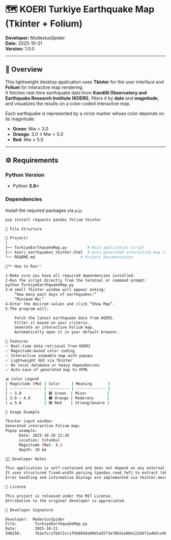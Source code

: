 # 🗺️ KOERI Turkiye Earthquake Map (Tkinter + Folium)

**Developer:** ModestusSpider  
**Date:** 2025-10-21  
**Version:** 1.0.0  

---

## 📘 Overview

This lightweight desktop application uses **Tkinter** for the user interface and **Folium** for interactive map rendering.  
It fetches real-time earthquake data from **Kandilli Observatory and Earthquake Research Institute (KOERI)**, filters it by **date** and **magnitude**, and visualizes the results on a color-coded interactive map.  

Each earthquake is represented by a circle marker whose color depends on its magnitude:

- **Green**: Mw < 3.0  
- **Orange**: 3.0 ≤ Mw < 5.0  
- **Red**: Mw ≥ 5.0  

---

## ⚙️ Requirements

### Python Version
- Python **3.8+**

### Dependencies
Install the required packages via `pip`:

```bash
pip install requests pandas folium tkinter

📂 File Structure

📁 Project/
│
├── TurkiyeEarthquakeMap.py         # Main application script
├── koeri_earthquakes_tkinter.html  # Auto-generated interactive map (output)
└── README.md                    # Project documentation

🚀** How to Run**

1-Make sure you have all required dependencies installed.
2-Run the script directly from the terminal or command prompt:
python TurkiyeEarthquakeMap.py
3-A small Tkinter window will appear asking:
    “How many past days of earthquakes?”
    “Minimum Mw:”
4-Enter the desired values and click “Show Map”.
5-The program will:

    Fetch the latest earthquake data from KOERI.    
    Filter it based on your criteria.    
    Generate an interactive Folium map.    
    Automatically open it in your default browser.

🧭 Features
✅ Real-time data retrieval from KOERI
✅ Magnitude-based color coding
✅ Interactive zoomable map with popups
✅ Lightweight GUI via Tkinter
✅ No local database or heavy dependencies
✅ Auto-save of generated map to HTML

📊 Color Legend
| Magnitude (Mw) | Color     | Meaning       |
| -------------- | --------- | ------------- |
| < 3.0          | 🟩 Green  | Minor         |
| 3.0 – 4.9      | 🟧 Orange | Moderate      |
| ≥ 5.0          | 🟥 Red    | Strong/Severe |

📸 Usage Example

Tkinter input window:
Generated interactive Folium map:
Popup example:
      Date: 2025-10-20 12:34
      Location: Istanbul
      Magnitude (Mw): 4.1
      Depth: 10 km

🧑‍💻 Developer Notes

This application is self-contained and does not depend on any external configuration files.
It uses structured fixed-width parsing (pandas.read_fwf) to extract tabular data from KOERI’s raw HTML listing.
Error handling and informative dialogs are implemented via tkinter.messagebox.

🧾 License

This project is released under the MIT License.
Attribution to the original developer is appreciated.

🪪 Developer Signature

Developer:  ModestusSpider
File:        TurkiyeEarthquakeMap.py
Date:        2025-10-21
SHA256:      7b1e7cc1fbb72cc1fbb80d4a99d1a55f3e78b51e60e122b6f1a4b5ce9b62ad8b



